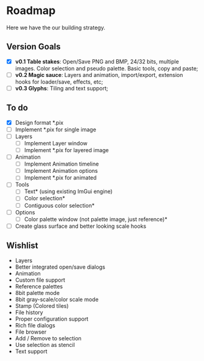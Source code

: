 Roadmap
=======

Here we have the our building strategy.

Version Goals
-------------

- [x] **v0.1 Table stakes**: Open/Save PNG and BMP, 24/32 bits, multiple images. Color selection and pseudo palette. Basic tools, copy and paste;
- [ ] **v0.2 Magic sauce**: Layers and animation, import/export, extension hooks for loader/save, effects, etc;
- [ ] **v0.3 Glyphs**: Tiling and text support;

To do
-----

- [x] Design format *.pix
- [ ] Implement *.pix for single image
- [ ] Layers
  - [ ] Implement Layer window
  - [ ] Implement *.pix for layered image
- [ ] Animation
  - [ ] Implement Animation timeline
  - [ ] Implement Animation options
  - [ ] Implement *.pix for animated
- [ ] Tools
  - [ ] Text* (using existing ImGui engine)
  - [ ] Color selection*
  - [ ] Contiguous color selection*
- [ ] Options
  - [ ] Color palette window (not palette image, just reference)*
- [ ] Create glass surface and better looking scale hooks

Wishlist
--------

- Layers
- Better integrated open/save dialogs
- Animation
- Custom file support
- Reference palettes
- 8bit palette mode
- 8bit gray-scale/color scale mode
- Stamp (Colored tiles)
- File history
- Proper configuration support
- Rich file dialogs
- File browser
- Add / Remove to selection
- Use selection as stencil
- Text support
